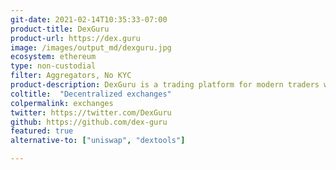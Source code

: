```yaml
---
git-date: 2021-02-14T10:35:33-07:00
product-title: DexGuru
product-url: https://dex.guru
image: /images/output_md/dexguru.jpg
ecosystem: ethereum
type: non-custodial
filter: Aggregators, No KYC
product-description: DexGuru is a trading platform for modern traders where on-chain analytics combined with trading capabilities.
coltitle:  "Decentralized exchanges"
colpermalink: exchanges
twitter: https://twitter.com/DexGuru
github: https://github.com/dex-guru
featured: true
alternative-to: ["uniswap", "dextools"]

---
```

